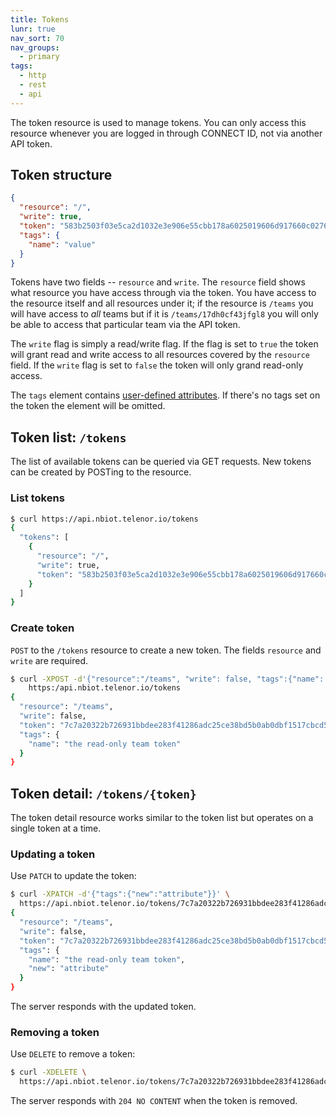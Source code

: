```yaml
---
title: Tokens
lunr: true
nav_sort: 70
nav_groups:
  - primary
tags:
  - http
  - rest
  - api
---
```


The token resource is used to manage tokens. You can only access this resource
whenever you are logged in through CONNECT ID, not via another API token.

## Token structure

```json
{
  "resource": "/",
  "write": true,
  "token": "583b2503f03e5ca2d1032e3e906e55cbb178a6025019606d917660c027661e64",
  "tags": {
    "name": "value"
  }
}
```

Tokens have two fields -- `resource` and `write`. The `resource` field shows
what resource you have access through via the token. You have access to the
resource itself and all resources under it; if the resource is `/teams` you
will have access to *all* teams but if it is `/teams/17dh0cf43jfgl8` you
will only be able to access that particular team via the API token.

The `write` flag is simply a read/write flag. If the flag is set to `true` the
token will grant read and write access to all resources covered by the `resource`
field. If the `write` flag is set to `false` the token will only grand read-only
access.

The `tags` element contains [user-defined attributes](tags.md). If there's no tags set on the
token the element will be omitted.


## Token list: `/tokens`

The list of available tokens can be queried via GET requests. New tokens can be created by POSTing to the resource.

### List tokens

```bash
$ curl https://api.nbiot.telenor.io/tokens
{
  "tokens": [
    {
      "resource": "/",
      "write": true,
      "token": "583b2503f03e5ca2d1032e3e906e55cbb178a6025019606d917660c027661e64"
    }
  ]
}
```

### Create token

`POST` to the `/tokens` resource to create a new token. The fields `resource` and `write` are required.

```bash
$ curl -XPOST -d'{"resource":"/teams", "write": false, "tags":{"name": "the read-only team token"}}' \
    https:/api.nbiot.telenor.io/tokens
{
  "resource": "/teams",
  "write": false,
  "token": "7c7a20322b726931bbdee283f41286adc25ce38bd5b0ab0dbf1517cbcd58d70d",
  "tags": {
    "name": "the read-only team token"
  }
}
```

## Token detail: `/tokens/{token}`

The token detail resource works similar to the token list but operates on a single token at a time.

### Updating a token

Use `PATCH` to update the token:

```bash
$ curl -XPATCH -d'{"tags":{"new":"attribute"}}' \
  https://api.nbiot.telenor.io/tokens/7c7a20322b726931bbdee283f41286adc25ce38bd5b0ab0dbf1517cbcd58d70d
{
  "resource": "/teams",
  "write": false,
  "token": "7c7a20322b726931bbdee283f41286adc25ce38bd5b0ab0dbf1517cbcd58d70d",
  "tags": {
    "name": "the read-only team token",
    "new": "attribute"
  }
}
```
The server responds with the updated token.

### Removing a token

Use `DELETE` to remove a token:

```bash
$ curl -XDELETE \
  https://api.nbiot.telenor.io/tokens/7c7a20322b726931bbdee283f41286adc25ce38bd5b0ab0dbf1517cbcd58d70d
```

The server responds with `204 NO CONTENT` when the token is removed.

